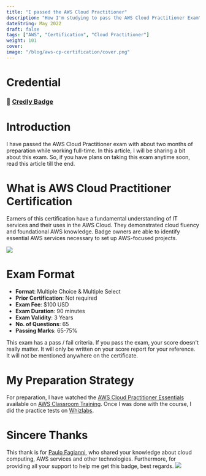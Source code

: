 ```yaml
---
title: "I passed the AWS Cloud Practitioner"
description: "How I'm studying to pass the AWS Cloud Practitioner Exam"
dateString: May 2022
draft: false
tags: ["AWS", "Certification", "Cloud Practitioner"]
weight: 101
cover:
image: "/blog/aws-cp-certification/cover.png"
---
```


# Credential
### 🔗 [Credly Badge](https://www.credly.com/badges/67960ccd-3a31-46ec-8f8f-daeeeb1f7abc?source=linked_in_profile)

# Introduction
I have passed the AWS Cloud Practitioner exam with about two months of preparation while working full-time. In this article, I will be sharing a bit about this exam. So, if you have plans on taking this exam anytime soon, read this article till the end. 

# What is AWS Cloud Practitioner Certification
Earners of this certification have a fundamental understanding of IT services and their uses in the AWS Cloud. They demonstrated cloud fluency and foundational AWS knowledge. Badge owners are able to identify essential AWS services necessary to set up AWS-focused projects.

![](/blog/aws-cp-certification/AWS-Cerfified.jpg)

# Exam Format

- **Format**: Multiple Choice & Multiple Select 
- **Prior Certification**: Not required
- **Exam Fee**: $100 USD
- **Exam Duration**: 90 minutes
- **Exam Validity**: 3 Years
- **No. of Questions**: 65 
- **Passing Marks**: 65-75%

This exam has a pass / fail criteria. If you pass the exam, your score doesn't really matter. It will only be written on your score report for your reference. It will not be mentioned anywhere on the certificate. 

# My Preparation Strategy

For preparation, I have watched the [AWS Cloud Practitioner Essentials](https://aws.amazon.com/training/classroom/aws-cloud-practitioner-essentials/) available on [AWS Classroom Training](https://aws.amazon.com/training/classroom/). Once I was done with the course, I did the practice tests on [Whizlabs](https://www.whizlabs.com/aws-certified-cloud-practitioner/). 


# Sincere Thanks

This thank is for [Paulo Fagianni](https://github.com/fagiani), who shared your knowledge about cloud computing, AWS services and other technologies. Furthermore, for providing all your support to help me get this badge, best regards.
![](/blog/aws-cp-certification/img1.jpg) 